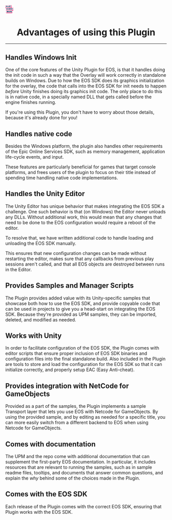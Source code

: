<a href="/README.md"><img src="/com.playeveryware.eos/Documentation~/images/PlayEveryWareLogo.gif" alt="README.md" width="5%"/></a>

# <div align="center">Advantages of using this Plugin</div>
---

## Handles Windows Init
One of the core features of the Unity Plugin for EOS, is that it handles doing the init code in such a way that the Overlay will work correctly in standalone builds on Windows. 
Due to how the EOS SDK does its graphics initialization for the overlay, the code that calls into the EOS SDK for init needs to happen _before_ Unity finishes doing its graphics init code. The only place to do this is in native code, in a specially named DLL that gets called before the engine finishes running.

If you're using this Plugin, you don't have to worry about those details, because it's already done for you! 

## Handles native code
Besides the Windows platform, the plugin also handles other requirements of the Epic Online Services SDK, such as memory management, application life-cycle events, and input. 

These features are particularly beneficial for games that target console platforms, and frees users of the plugin to focus on their title instead of spending time handling native code implementations.

## Handles the Unity Editor
The Unity Editor has unique behavior that makes integrating the EOS SDK a challenge.
One such behavior is that (on Windows) the Editor never unloads any DLLs. Without additional work, this would mean that any changes that need to be done to the EOS configuration would require a reboot of the editor.

To resolve that, we have written additional code to handle loading and unloading the EOS SDK manually.

This ensures that new configuration changes can be made without restarting the editor, makes sure that any callbacks from previous play sessions aren't called, and that all EOS objects are destroyed between runs in the Editor.

## Provides Samples and Manager Scripts
The Plugin provides added value with its Unity-specific samples that showcase both how to use the EOS SDK, and provide copyable code that can be used in projects to give you a head-start on integrating the EOS SDK. 
Because they're provided as UPM samples, they can be imported, deleted, and modified as needed.

## Works with Unity
In order to facilitate configuration of the EOS SDK, the Plugin comes with editor scripts that ensure proper inclusion of EOS SDK binaries and configuration files into the final standalone build. 
Also included in the Plugin are tools to store and load the configuration for the EOS SDK so that it can initialize correctly, and properly setup EAC (Easy Anti-cheat).

## Provides integration with NetCode for GameObjects
Provided as a part of the samples, the Plugin implements a sample Transport layer that lets you use EOS with Netcode for GameObjects.
By using the provided sample, and by editing as needed for a specific title, you can more easily switch from a different 
backend to EOS when using Netcode for GameObjects.

## Comes with documentation
The UPM and the repo come with additional documentation that can supplement the first-party EOS documentation. In particular,
it includes resources that are relevant to running the samples, such as in sample readme files, tooltips, and documents that
answer common questions, and explain the _why_ behind some of the choices made in the Plugin.

## Comes with the EOS SDK
Each release of the Plugin comes with the correct EOS SDK, ensuring that Plugin works with the EOS SDK.